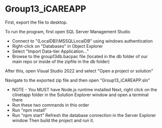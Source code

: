 # Group13_iCAREAPP

First, export the file to desktop.

To run the program, first open SQL Server Management Studio
- Connect to "(LocalDB)\MSSQLLocalDB" using windows authentication
- Right-click on "Databases" in Object Explorer
- Select "Import Data-tier Application..."
- Browse to the group13db.bacpac file (located in the db folder of our main repo or inside of the zipfile in the db folder)

After this, open Visual Studio 2022 and select "Open a project or solution"

Navigate to the exported zip file and then open "Group13_iCAREAPP.sln"
- NOTE - You MUST have Node.js runtime installed
Next, right click on the clinetapp folder in the Solution Explorer window and open a terminal there
- Run these two commands in this order
- Run "npm install"
- Run "npm start"
Refresh the database connection in the Server Explorer window
Then build the project and run it.

